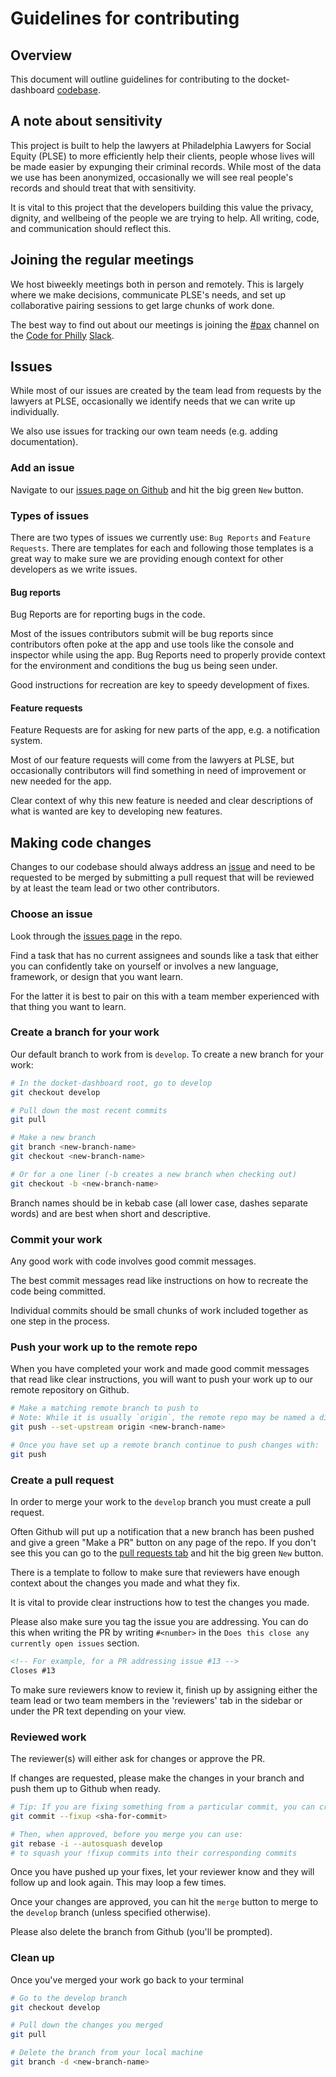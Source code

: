 # Guidelines for contributing

## Overview

This document will outline guidelines for contributing to the docket-dashboard [codebase](https://github.com/Philadelphia-Lawyers-for-Social-Equity/docket_dashboard).

## A note about sensitivity

This project is built to help the lawyers at Philadelphia Lawyers for Social Equity (PLSE) to more efficiently help their clients, people whose lives will be made easier by expunging their criminal records. While most of the data we use has been anonymized, occasionally we will see real people's records and should treat that with sensitivity.

It is vital to this project that the developers building this value the privacy, dignity, and wellbeing of the people we are trying to help. All writing, code, and communication should reflect this.

## Joining the regular meetings

We host biweekly meetings both in person and remotely. This is largely where we make decisions, communicate PLSE's needs, and set up collaborative pairing sessions to get large chunks of work done.

The best way to find out about our meetings is joining the [#pax](https://app.slack.com/client/T03NV85SZ/CJDHS591S) channel on the [Code for Philly](https://www.codeforphilly.org/) [Slack](https://www.codeforphilly.org/chat/).

## Issues

While most of our issues are created by the team lead from requests by the lawyers at PLSE, occasionally we identify needs that we can write up individually.

We also use issues for tracking our own team needs (e.g. adding documentation).

### Add an issue

Navigate to our [issues page on Github](https://github.com/Philadelphia-Lawyers-for-Social-Equity/docket_dashboard/issues) and hit the big green `New` button.

### Types of issues

There are two types of issues we currently use: `Bug Reports` and `Feature Requests`. There are templates for each and following those templates is a great way to make sure we are providing enough context for other developers as we write issues. 

#### Bug reports

Bug Reports are for reporting bugs in the code.

Most of the issues contributors submit will be bug reports since contributors often poke at the app and use tools like the console and inspector while using the app. Bug Reports need to properly provide context for the environment and conditions the bug us being seen under.

Good instructions for recreation are key to speedy development of fixes.

#### Feature requests

Feature Requests are for asking for new parts of the app, e.g. a notification system.

Most of our feature requests will come from the lawyers at PLSE, but occasionally contributors will find something in need of improvement or new needed for the app.

Clear context of why this new feature is needed and clear descriptions of what is wanted are key to developing new features.

## Making code changes

Changes to our codebase should always address an [issue](https://github.com/Philadelphia-Lawyers-for-Social-Equity/docket_dashboard/issues) and need to be requested to be merged by submitting a pull request that will be reviewed by at least the team lead or two other contributors.

### Choose an issue

Look through the [issues page](https://github.com/Philadelphia-Lawyers-for-Social-Equity/docket_dashboard/issues) in the repo.

Find a task that has no current assignees and sounds like a task that either you can confidently take on yourself or involves a new language, framework, or design that you want learn.

For the latter it is best to pair on this with a team member experienced with that thing you want to learn. 

### Create a branch for your work

Our default branch to work from is `develop`. To create a new branch for your work:

```sh
# In the docket-dashboard root, go to develop
git checkout develop

# Pull down the most recent commits
git pull

# Make a new branch
git branch <new-branch-name>
git checkout <new-branch-name>

# Or for a one liner (-b creates a new branch when checking out)
git checkout -b <new-branch-name>
```

Branch names should be in kebab case (all lower case, dashes separate words) and are best when short and descriptive.

### Commit your work

Any good work with code involves good commit messages.

The best commit messages read like instructions on how to recreate the code being committed.

Individual commits should be small chunks of work included together as one step in the process.

### Push your work up to the remote repo

When you have completed your work and made good commit messages that read like clear instructions, you will want to push your work up to our remote repository on Github.

```sh
# Make a matching remote branch to push to
# Note: While it is usually `origin`, the remote repo may be named a different alias on your machine
git push --set-upstream origin <new-branch-name>

# Once you have set up a remote branch continue to push changes with:
git push
```

### Create a pull request

In order to merge your work to the `develop` branch you must create a pull request.

Often Github will put up a notification that a new branch has been pushed and give a green "Make a PR" button on any page of the repo. If you don't see this you can go to the [pull requests tab](https://github.com/Philadelphia-Lawyers-for-Social-Equity/docket_dashboard/pulls) and hit the big green `New` button.

There is a template to follow to make sure that reviewers have enough context about the changes you made and what they fix.

It is vital to provide clear instructions how to test the changes you made.

Please also make sure you tag the issue you are addressing. You can do this when writing the PR by writing `#<number>` in the `Does this close any currently open issues` section.

```md
<!-- For example, for a PR addressing issue #13 -->
Closes #13
```

To make sure reviewers know to review it, finish up by assigning either the team lead or two team members in the 'reviewers' tab in the sidebar or under the PR text depending on your view.

### Reviewed work

The reviewer(s) will either ask for changes or approve the PR.

If changes are requested, please make the changes in your branch and push them up to Github when ready.

```bash
# Tip: If you are fixing something from a particular commit, you can create a !fixup commit with
git commit --fixup <sha-for-commit>

# Then, when approved, before you merge you can use:
git rebase -i --autosquash develop
# to squash your !fixup commits into their corresponding commits
```

Once you have pushed up your fixes, let your reviewer know and they will follow up and look again. This may loop a few times.

Once your changes are approved, you can hit the `merge` button to merge to the `develop` branch (unless specified otherwise).

Please also delete the branch from Github (you'll be prompted).

### Clean up

Once you've merged your work go back to your terminal

```sh
# Go to the develop branch
git checkout develop

# Pull down the changes you merged
git pull

# Delete the branch from your local machine
git branch -d <new-branch-name>
```
